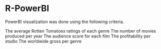 # R-PowerBI
PowerBI visualization was done using the following criteria.

The average Rotten Tomatoes ratings of each genre The number of movies produced per year
The audience score for each film
The profitability per studio
The worldwide gross per genre
